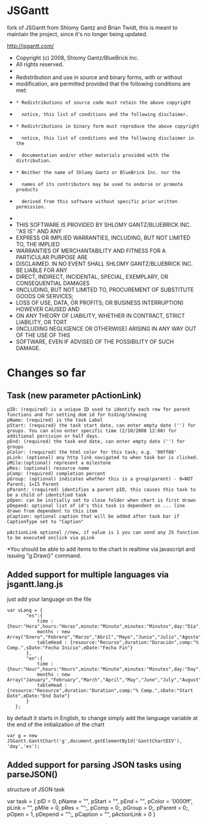 # JSGantt
fork of JSGantt from Shlomy Gantz and Brian Twidt, this is meant to maintain the project, since it's no longer being updated.

http://jsgantt.com/

* Copyright (c) 2008, Shlomy Gantz/BlueBrick Inc.
* All rights reserved.
*
* Redistribution and use in source and binary forms, with or without
* modification, are permitted provided that the following conditions are met:
*     * Redistributions of source code must retain the above copyright
*       notice, this list of conditions and the following disclaimer.
*     * Redistributions in binary form must reproduce the above copyright
*       notice, this list of conditions and the following disclaimer in the
*       documentation and/or other materials provided with the distribution.
*     * Neither the name of Shlomy Gantz or BlueBrick Inc. nor the
*       names of its contributors may be used to endorse or promote products
*       derived from this software without specific prior written permission.
*
* THIS SOFTWARE IS PROVIDED BY SHLOMY GANTZ/BLUEBRICK INC. ''AS IS'' AND ANY
* EXPRESS OR IMPLIED WARRANTIES, INCLUDING, BUT NOT LIMITED TO, THE IMPLIED
* WARRANTIES OF MERCHANTABILITY AND FITNESS FOR A PARTICULAR PURPOSE ARE
* DISCLAIMED. IN NO EVENT SHALL SHLOMY GANTZ/BLUEBRICK INC. BE LIABLE FOR ANY
* DIRECT, INDIRECT, INCIDENTAL, SPECIAL, EXEMPLARY, OR CONSEQUENTIAL DAMAGES
* (INCLUDING, BUT NOT LIMITED TO, PROCUREMENT OF SUBSTITUTE GOODS OR SERVICES;
* LOSS OF USE, DATA, OR PROFITS; OR BUSINESS INTERRUPTION) HOWEVER CAUSED AND
* ON ANY THEORY OF LIABILITY, WHETHER IN CONTRACT, STRICT LIABILITY, OR TORT
* (INCLUDING NEGLIGENCE OR OTHERWISE) ARISING IN ANY WAY OUT OF THE USE OF THIS
* SOFTWARE, EVEN IF ADVISED OF THE POSSIBILITY OF SUCH DAMAGE.

# Changes so far

## Task (new parameter pActionLink)
```
pID: (required) is a unique ID used to identify each row for parent functions and for setting dom id for hiding/showing
pName: (required) is the task Label
pStart: (required) the task start date, can enter empty date ('') for groups. You can also enter specific time (2/10/2008 12:00) for additional percision or half days.
pEnd: (required) the task end date, can enter empty date ('') for groups
pColor: (required) the html color for this task; e.g. '00ff00'
pLink: (optional) any http link navigated to when task bar is clicked.
pMile:(optional) represent a milestone
pRes: (optional) resource name
pComp: (required) completion percent
pGroup: (optional) indicates whether this is a group(parent) - 0=NOT Parent; 1=IS Parent
pParent: (required) identifies a parent pID, this causes this task to be a child of identified task
pOpen: can be initially set to close folder when chart is first drawn
pDepend: optional list of id's this task is dependent on ... line drawn from dependent to this item
pCaption: optional caption that will be added after task bar if CaptionType set to "Caption"

pActionLink optional //new, if value is 1 you can send any JS function to be executed onclick via pLink
```
*You should be able to add items to the chart in realtime via javascript and issuing "g.Draw()" command.
## Added support for multiple languages via jsgantt.lang.js
 just add your language on the file
 ```
 var vLang = {
		"es":{
			time : {hour:"Hora",hours:"Horas",minute:"Minuto",minutes:"Minutos",day:"Día",days:"Días"},
			months : new Array("Enero","Febrero","Marzo","Abril","Mayo","Junio","Julio","Agosto","Septiembre","Octubre","Noviembre","Diciembre"),
			tableHead : {resource:"Recurso",duration:"Duración",comp:"% Comp.",sDate:"Fecha Inicio",eDate:"Fecha Fin"}
		},
		"en":{
			time : {hour:"Hour",hours:"Hours",minute:"Minute",minutes:"Minutes",day:"Day",days:"Days"},
			months : new Array("January","February","March","April","May","June","July","August","September","October","November","December"),
			tableHead : {resource:"Resource",duration:"Duration",comp:"% Comp.",sDate:"Start Date",eDate:"End Date"}
		}
	};
```
by default it starts in English, to change simply add the language variable at the end of the initialization of the chart
	
	var g = new JSGantt.GanttChart('g',document.getElementById('GanttChartDIV'), 'day','es');	
	

## Added support for parsing JSON tasks using parseJSON()

structure of JSON task

var task = {
			pID = 0,
			pName = "",
			pStart = "",
			pEnd = "",
			pColor = '0000ff',
			pLink = "",
			pMile = 0,
			pRes = "";,
			pComp = 0;,
			pGroup = 0;,
			pParent = 0;,
			pOpen = 1,
			pDepend = "";,
			pCaption = "",
			pActionLink = 0
		}
